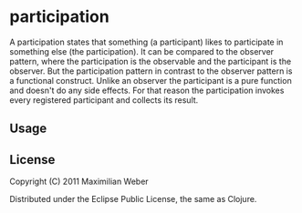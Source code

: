 # participation

A participation states that something (a participant) likes to participate in something else (the participation). It can be compared to the observer pattern, where the participation is the observable and the participant is the observer. But the participation pattern in contrast to the observer pattern is a functional construct. Unlike an observer the participant is a pure function and doesn't do any side effects. For that reason the participation invokes every registered participant and collects its result.

## Usage



## License

Copyright (C) 2011 Maximilian Weber

Distributed under the Eclipse Public License, the same as Clojure.
